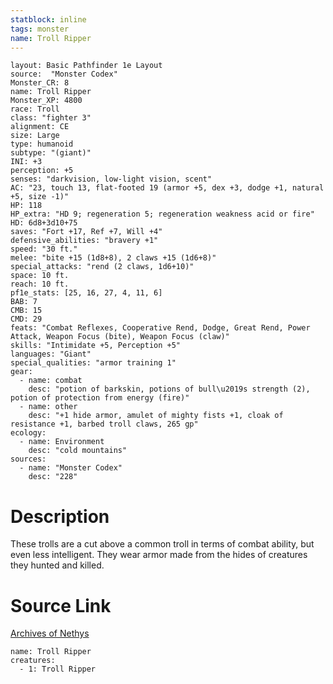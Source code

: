 ```yaml
---
statblock: inline
tags: monster
name: Troll Ripper
---
```

```statblock
layout: Basic Pathfinder 1e Layout
source:  "Monster Codex"
Monster_CR: 8
name: Troll Ripper
Monster_XP: 4800
race: Troll
class: "fighter 3"
alignment: CE
size: Large
type: humanoid
subtype: "(giant)"
INI: +3
perception: +5
senses: "darkvision, low-light vision, scent"
AC: "23, touch 13, flat-footed 19 (armor +5, dex +3, dodge +1, natural +5, size -1)"
HP: 118
HP_extra: "HD 9; regeneration 5; regeneration weakness acid or fire"
HD: 6d8+3d10+75
saves: "Fort +17, Ref +7, Will +4"
defensive_abilities: "bravery +1"
speed: "30 ft."
melee: "bite +15 (1d8+8), 2 claws +15 (1d6+8)"
special_attacks: "rend (2 claws, 1d6+10)"
space: 10 ft.
reach: 10 ft.
pf1e_stats: [25, 16, 27, 4, 11, 6]
BAB: 7
CMB: 15
CMD: 29
feats: "Combat Reflexes, Cooperative Rend, Dodge, Great Rend, Power Attack, Weapon Focus (bite), Weapon Focus (claw)"
skills: "Intimidate +5, Perception +5"
languages: "Giant"
special_qualities: "armor training 1"
gear:
  - name: combat
    desc: "potion of barkskin, potions of bull\u2019s strength (2), potion of protection from energy (fire)"
  - name: other
    desc: "+1 hide armor, amulet of mighty fists +1, cloak of resistance +1, barbed troll claws, 265 gp"
ecology:
  - name: Environment
    desc: "cold mountains"
sources:
  - name: "Monster Codex"
    desc: "228"
```
# Description
These trolls are a cut above a common troll in terms of combat ability, but even less intelligent. They wear armor made from the hides of creatures they hunted and killed.
# Source Link
[Archives of Nethys](https://aonprd.com/MonsterDisplay.aspx?ItemName=Troll%20Ripper)
```encounter-table
name: Troll Ripper
creatures:
  - 1: Troll Ripper
```
